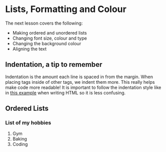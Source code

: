 
<html>
	<head>
	  <title>Lists, Formatting and Colour</title>	
	</head>
	<body>
		<h1>Lists, Formatting and Colour</h1>
	 	<p>The next lesson covers the following:</p>
	 	<ul>
	 		<li>Making ordered and unordered lists</li>
			<li>Changing font size, colour and type</li>
	 		<li>Changing the background colour</li>
	 		<li>Aligning the text</li>
		</ul>
         	<h2>Indentation, a tip to remember</h2>
       		<p>Indentation is the amount each line is spaced in from the margin. When placing tags inside of other tags, we indent them more. This really helps make code more readable! It is important to follow the indentation style like in <a href="https://www.codecademy.com/en/courses/web-beginner-en-y2Yjd/0/2?curriculum_id=50579fb998b470000202dc8b">this example</a> when writing HTML so it is less confusing.</p>
    		<h2>Ordered Lists</h2>
    		<h3>List of my hobbies</h3>
		<ol>
		   	<li>Gym</li>
		   	<li>Baking</li>
		   	<li>Coding</li>
		</ol>
	</body>
</html>
